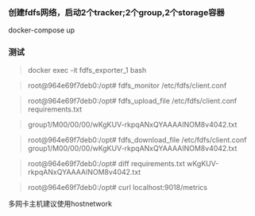 ### 创建fdfs网络，启动2个tracker;2个group,2个storage容器

docker-compose up

### 测试

> docker exec -it fdfs_exporter_1 bash

> root@964e69f7deb0:/opt# fdfs_monitor /etc/fdfs/client.conf

> root@964e69f7deb0:/opt# fdfs_upload_file /etc/fdfs/client.conf requirements.txt 

> group1/M00/00/00/wKgKUV-rkpqANxQYAAAAINOM8v4042.txt

> root@964e69f7deb0:/opt# fdfs_download_file /etc/fdfs/client.conf group1/M00/00/00/wKgKUV-rkpqANxQYAAAAINOM8v4042.txt

> root@964e69f7deb0:/opt# diff requirements.txt  wKgKUV-rkpqANxQYAAAAINOM8v4042.txt 

> root@964e69f7deb0:/opt# curl localhost:9018/metrics

多网卡主机建议使用hostnetwork
